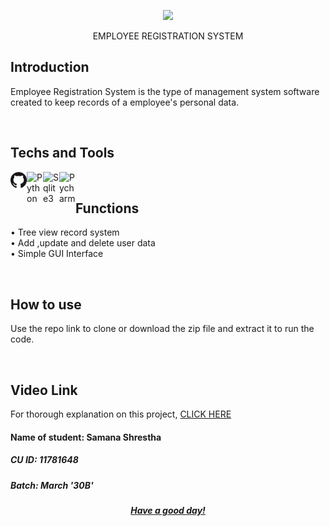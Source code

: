 <p align="center"><img src="https://github.com/Samana19/Studentmgmt/blob/69c570e76b9a275f28d51acc870c2431c47c7784/Employee.PNG" width="290"></p>

<p align="center">EMPLOYEE REGISTRATION SYSTEM</p>


## Introduction
Employee Registration System is the type of management system software created to keep records of a employee's personal data.


<br />

## Techs and Tools
<img align="left" alt="GitHub" width="26px" src="https://raw.githubusercontent.com/github/explore/78df643247d429f6cc873026c0622819ad797942/topics/github/github.png" />
<img align="left" alt="Python" width="26px" src="https://cdn.jsdelivr.net/npm/simple-icons@v3/icons/python.svg" />
<img align="left" alt="Sqlite3" width="26px" src="https://cdn.jsdelivr.net/npm/simple-icons@v3/icons/sqlite.svg" />
<img align="left" alt="Pycharm" width="26px" src="https://cdn.jsdelivr.net/npm/simple-icons@v3/icons/pycharm.svg" />

 
<br />

## Functions
•	Tree view record system <br />
•	Add ,update and delete user data <br />
•	Simple GUI Interface <br />

<br />

## How to use
Use the repo link to clone or download the zip file and extract it to run the code.

<br />

## Video Link 

For thorough explanation on this project, [CLICK HERE](https://youtu.be/Drn2kfzqGmo)

#### Name of student: Samana Shrestha
##### CU ID: 11781648 
##### Batch: March '30B'


<p align="center"><b><u><i> Have a good day! </i></u></b><p>
   
